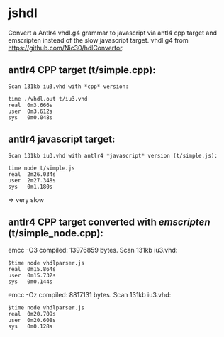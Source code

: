 # jshdl

Convert a Antlr4 vhdl.g4 grammar to javascript via antl4 cpp target and emscripten instead of the slow javascript target.
vhdl.g4 from https://github.com/Nic30/hdlConvertor.

## antlr4 CPP target (t/simple.cpp):

    Scan 131kb iu3.vhd with *cpp* version:

    time ./vhdl.out t/iu3.vhd
    real  0m3.666s
    user  0m3.612s
    sys   0m0.048s

## antlr4 javascript target:

    Scan 131kb iu3.vhd with antlr4 *javascript* version (t/simple.js):

    time node t/simple.js
    real  2m26.034s
    user  2m27.348s
    sys   0m1.180s

 => very slow

## antlr4 CPP target converted with *emscripten* (t/simple_node.cpp):

emcc -O3 compiled: 13976859 bytes. Scan 131kb iu3.vhd:

    $time node vhdlparser.js
    real  0m15.864s
    user  0m15.732s
    sys   0m0.144s

emcc -Oz compiled: 8817131 bytes. Scan 131kb iu3.vhd:

    $time node vhdlparser.js
    real  0m20.709s
    user  0m20.608s
    sys	  0m0.128s
